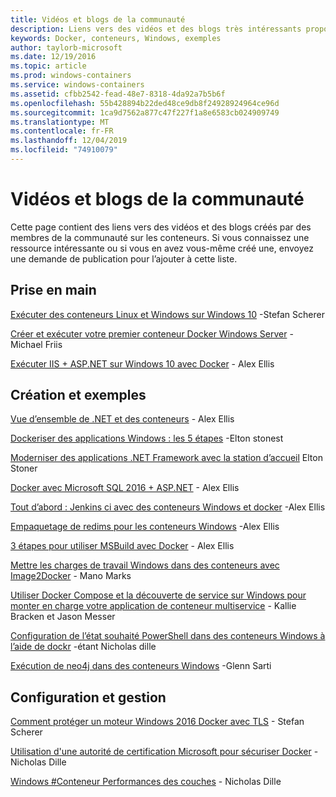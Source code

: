 ```yaml
---
title: Vidéos et blogs de la communauté
description: Liens vers des vidéos et des blogs très intéressants proposés par la communauté sur les conteneurs Windows
keywords: Docker, conteneurs, Windows, exemples
author: taylorb-microsoft
ms.date: 12/19/2016
ms.topic: article
ms.prod: windows-containers
ms.service: windows-containers
ms.assetid: cfbb2542-fead-48e7-8318-4da92a7b5b6f
ms.openlocfilehash: 55b428894b22ded48ce9db8f24928924964ce96d
ms.sourcegitcommit: 1ca9d7562a877c47f227f1a8e6583cb024909749
ms.translationtype: MT
ms.contentlocale: fr-FR
ms.lasthandoff: 12/04/2019
ms.locfileid: "74910079"
---
```

# <a name="community-videos-and-blogs"></a>Vidéos et blogs de la communauté

Cette page contient des liens vers des vidéos et des blogs créés par des membres de la communauté sur les conteneurs.  Si vous connaissez une ressource intéressante ou si vous en avez vous-même créé une, envoyez une demande de publication pour l’ajouter à cette liste.

## <a name="getting-started"></a>Prise en main

[Exécuter des conteneurs Linux et Windows sur Windows 10](https://stefanscherer.github.io/run-linux-and-windows-containers-on-windows-10/) -Stefan Scherer

[Créer et exécuter votre premier conteneur Docker Windows Server](https://blog.docker.com/2016/09/build-your-first-docker-windows-server-container/) - Michael Friis

[Exécuter IIS + ASP.NET sur Windows 10 avec Docker](https://blog.alexellis.io/run-iis-asp-net-on-windows-10-with-docker/) - Alex Ellis

## <a name="building-and-examples"></a>Création et exemples

[Vue d’ensemble de .NET et des conteneurs](https://blog.alexellis.io/docker-dotnet-containers/) - Alex Ellis

[Dockeriser des applications Windows : les 5 étapes](https://blog.sixeyed.com/how-to-dockerize-windows-applications/) -Elton stonest

[Moderniser des applications .NET Framework avec la station d’accueil](https://www.pluralsight.com/courses/modernizing-dotnet-framework-apps-docker?clickid=UVL20JTFpzK6UDSX5n1b5zmyUkgWUPWOz3Pjwg0&irgwc=1&mpid=1197078&utm_source=impactradius&utm_medium=digital_affiliate&utm_campaign=1197078&aid=7010a000001xAKZAA2) Elton Stoner

[Docker avec Microsoft SQL 2016 + ASP.NET](https://blog.alexellis.io/docker-does-sql2016-aspnet/) - Alex Ellis

[Tout d’abord : Jenkins ci avec des conteneurs Windows et docker](https://blog.alexellis.io/continuous-integration-docker-windows-containers/) -Alex Ellis

[Empaquetage de redims pour les conteneurs Windows](https://blog.alexellis.io/packaging-windows-containers/) -Alex Ellis

[3 étapes pour utiliser MSBuild avec Docker](https://blog.alexellis.io/3-steps-to-msbuild-with-docker/) - Alex Ellis

[Mettre les charges de travail Windows dans des conteneurs avec Image2Docker](https://blog.docker.com/2016/10/containerize-windows-workloads-image2docker/) - Mano Marks

[Utiliser Docker Compose et la découverte de service sur Windows pour monter en charge votre application de conteneur multiservice](https://techcommunity.microsoft.com/t5/Containers/Use-Docker-Compose-and-Service-Discovery-on-Windows-to-scale-out/ba-p/382312) - Kallie Bracken et Jason Messer

[Configuration de l’état souhaité PowerShell dans des conteneurs Windows à l’aide de dockr](https://dille.name/blog/2016/06/17/powershell-desired-state-configuration-psdsc-in-windows-containers-using-docker/) -étant Nicholas dille

[Exécution de neo4j dans des conteneurs Windows](https://glennsarti.github.io/blog/neo4j-nano-containers) -Glenn Sarti

## <a name="configuration-and-managment"></a>Configuration et gestion

[Comment protéger un moteur Windows 2016 Docker avec TLS](https://stefanscherer.github.io/protecting-a-windows-2016-docker-engine-with-tls/) - Stefan Scherer

[Utilisation d'une autorité de certification Microsoft pour sécuriser Docker](https://dille.name/blog/2016/11/08/using-a-microsoft-ca-to-secure-docker/) - Nicholas Dille 

[Windows #Conteneur Performances des couches](https://dille.name/blog/2017/01/13/windows-container-performance-of-layers/) - Nicholas Dille
